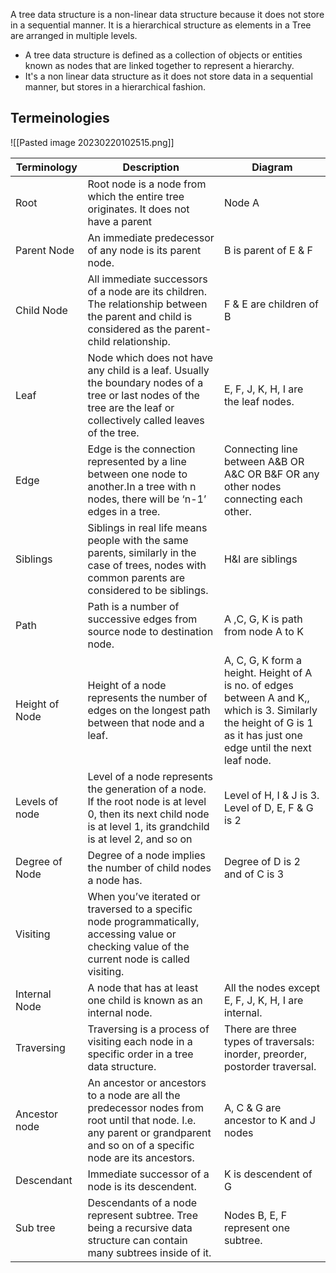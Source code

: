 A tree data structure is a non-linear data structure because it does not store in a sequential manner. It is a hierarchical structure as elements in a Tree are arranged in multiple levels.
-   A tree data structure is defined as a collection of objects or entities known as nodes that are linked together to represent a hierarchy.
-   It's a non linear data structure as it does not store data in a sequential manner, but stores in a hierarchical fashion.


## Termeinologies
![[Pasted image 20230220102515.png]]


| Terminology | Description | Diagram |
| --- | --- | --- |
| Root | Root node is a node from which the entire tree originates. It does not have a parent | Node A |
| Parent Node | An immediate predecessor of any node is its parent node. | B is parent of E & F |
| Child Node | All immediate successors of a node are its children. The relationship between the parent and child is considered as the parent-child relationship. | F & E are children of B |
| Leaf | Node which does not have any child is a leaf. Usually the boundary nodes of a tree or last nodes of the tree are the leaf or collectively called leaves of the tree. | E, F, J, K, H, I are the leaf nodes. |
| Edge | Edge is the connection represented by a line between one node to another.In a tree with n nodes, there will be ‘n-1’ edges in a tree. | Connecting line between A&B OR A&C OR B&F OR any other nodes connecting each other. |
| Siblings | Siblings in real life means people with the same parents, similarly in the case of trees, nodes with common parents are considered to be siblings. | H&I are siblings |
| Path | Path is a number of successive edges from source node to destination node. | A ,C, G, K is path from node A to K |
| Height of Node | Height of a node represents the number of edges on the longest path between that node and a leaf. | A, C, G, K form a height. Height of A is no. of edges between A and K,, which is 3. Similarly the height of G is 1 as it has just one edge until the next leaf node. |
| Levels of node | Level of a node represents the generation of a node. If the root node is at level 0, then its next child node is at level 1, its grandchild is at level 2, and so on | Level of H, I & J is 3. Level of D, E, F & G is 2 |
| Degree of Node | Degree of a node implies the number of child nodes a node has. | Degree of D is 2 and of C is 3 |
| Visiting | When you’ve iterated or traversed to a specific node programmatically, accessing value or checking value of the current node is called visiting. |  |
| Internal Node | A node that has at least one child is known as an internal node. | All the nodes except E, F, J, K, H, I are internal. |
| Traversing | Traversing is a process of visiting each node in a specific order in a tree data structure. | There are three types of traversals: inorder, preorder, postorder traversal. |
| Ancestor node | An ancestor or ancestors to a node are all the predecessor nodes from root until that node. I.e. any parent or grandparent and so on of a specific node are its ancestors. | A, C & G are ancestor to K and J nodes |
| Descendant | Immediate successor of a node is its descendent. | K is descendent of G |
| Sub tree | Descendants of a node represent subtree. Tree being a recursive data structure can contain many subtrees inside of it. | Nodes B, E, F represent one subtree. |